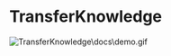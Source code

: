 # TransferKnowledge

![TransferKnowledge\docs\demo.gif]((https://github.com/BaiLing09/TransferKnowledge/blob/main/docs/demo.gif))

